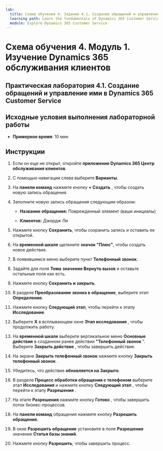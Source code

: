 ```yaml
---
lab:
  title: Схема обучения 4. Задание 4.1. Создание обращений и управление ими в Dynamics 365 Customer Service
  learning path: Learn the fundamentals of Dynamics 365 Customer Service
  module: Explore Dynamics 365 Customer Service
---
```


Схема обучения 4. Модуль 1. Изучение Dynamics 365 обслуживания клиентов
========================

## Практическая лаборатория 4.1. Создание обращений и управление ими в Dynamics 365 Customer Service

## Исходные условия выполнения лабораторной работы

  - **Примерное время**: 10 мин

## Инструкции

1. Если он еще не открыт, откройте **приложение Dynamics 365 Центр обслуживания клиентов**.

2. С помощью навигации слева выберите **Варианты**.

3.  На **панели команд** нажмите кнопку **+ Создать** , чтобы создать новую запись обращения. 

4.  Заполните новую запись обращения следующим образом:

    - **Название обращения:** Поврежденный элемент (ваши инициалы)

    - **Клиентов:** Джордж Ли

5.  Нажмите кнопку **Сохранить**, чтобы сохранить запись и оставить ее открытой. 

6.  На **временной шкале** щелкните **значок "Плюс"**, чтобы создать новое действие. 

7.  В появившемся меню выберите пункт **Телефонный звонок**.

8.  Задайте для поля **Тема** **значение Вернуть вызов** и оставьте остальные поля как есть.

9.  Нажмите кнопку **Сохранить и закрыть**.

10. В разделе **Преобразование звонка в обращение**, выберите этап **Определение**.

11. Нажмите кнопку **Следующий этап**, чтобы перейти к этапу **Исследование**.

12. Выберите **X** в всплывающем окне **Этап исследования** , чтобы продолжить работу. 

13. На **временной шкале** выберите вертикальное меню **Основные действия** в созданном ранее действии **"Телефонный звонок** ". Выберите **Закрыть действие** , чтобы завершить действие. 

14. На экране **Закрыть телефонный звонок** нажмите кнопку **Закрыть телефонный звонок** . 

15. Убедитесь, что действие **обновляется на Закрыто**. 

16. В разделе **Процесс обработки обращения с телефоном** выберите этап **Исследования** и нажмите кнопку **Следующий этап** , чтобы перейти к этапу **Разрешения** .

17. На этапе **Разрешения** нажмите кнопку **Готово** , чтобы завершить поток бизнес-процессов. 

18. На **панели команд** обращения нажмите кнопку **Разрешить обращение**. 

19. В окне **Разрешить обращение** установите в поле **Разрешение** значение **Статья базы знаний**. 

20. Нажмите кнопку **Разрешить**, чтобы завершить процесс. 

